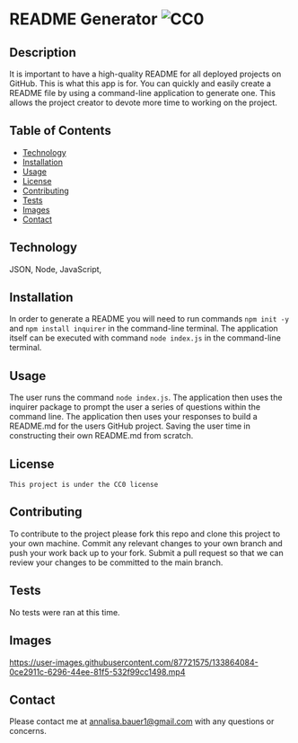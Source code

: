 # README Generator  ![CC0](https://img.shields.io/badge/badge-CC0-blue)

## Description
It is important to have a high-quality README for all deployed projects on GitHub. This is what this app is for. You can quickly and easily create a README file by using a command-line application to generate one. This allows the project creator to devote more time to working on the project.

## Table of Contents

* [Technology](#technology)
* [Installation](#installation)
* [Usage](#usage)
* [License](#license)
* [Contributing](#contributing)
* [Tests](#tests)
* [Images](#images)
* [Contact](#contact)

## Technology
JSON, Node, JavaScript, 

## Installation
In order to generate a README you will need to run commands `npm init -y` and `npm install inquirer` in the command-line terminal. The application itself can be executed with command `node index.js` in the command-line terminal.

## Usage
The user runs the command `node index.js`. The application then uses the inquirer package to prompt the user a series of questions within the command line. The application then uses your responses to build a README.md for the users GitHub project. Saving the user time in constructing their own README.md from scratch.

## License

    This project is under the CC0 license

## Contributing
To contribute to the project please fork this repo and clone this project to your own machine. Commit any relevant changes to your own branch and push your work back up to your fork. Submit a pull request so that we can review your changes to be committed to the main branch.

## Tests
No tests were ran at this time.

## Images


https://user-images.githubusercontent.com/87721575/133864084-0ce2911c-6296-44ee-81f5-532f99cc1498.mp4


## Contact
Please contact me at annalisa.bauer1@gmail.com with any questions or concerns.
